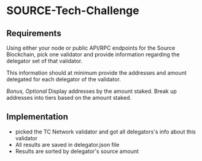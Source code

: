 # SOURCE-Tech-Challenge
## Requirements

Using either your node or public API/RPC endpoints for the Source Blockchain, pick one validator and provide information regarding the delegator set of that validator. 

This information should at minimum provide the addresses and amount delegated for each delegator of the validator. 

 *Bonus, Optional* Display addresses by the amount staked. Break up addresses into tiers based on the amount staked.

## Implementation
 - picked the TC Network validator and got all delegators's info about this validator
 - All results are saved in delegator.json file
 - Results are sorted by delegator's source amount
